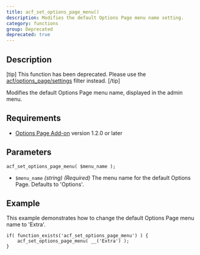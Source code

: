 ```yaml
---
title: acf_set_options_page_menu()
description: Modifies the default Options Page menu name setting.
category: functions
group: Deprecated
deprecated: true
---
```


## Description
[tip]
This function has been deprecated. Please use the [acf/options_page/settings](https://www.advancedcustomfields.com/resources/acf-options_page-settings/) filter instead.
[/tip]

Modifies the default Options Page menu name, displayed in the admin menu.

## Requirements
- [Options Page Add-on](https://www.advancedcustomfields.com/add-ons/options-page/) version 1.2.0 or later

## Parameters
```
acf_set_options_page_menu( $menu_name );
```
- `$menu_name` *(string)* *(Required)* The menu name for the default Options Page. Defaults to 'Options'.
 
## Example
This example demonstrates how to change the default Options Page menu name to 'Extra'.
```
if( function_exists('acf_set_options_page_menu') ) {
	acf_set_options_page_menu( __('Extra') );
}
```
